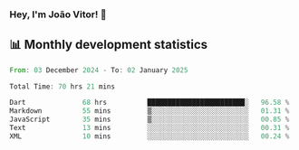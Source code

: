 ### Hey, I'm João Vitor! 👋

<!--
**joaovitorcf97/joaovitorcf97** is a ✨ _special_ ✨ repository because its `README.md` (this file) appears on your GitHub profile.

Here are some ideas to get you started:

- 🔭 I’m currently working on ...
- 🌱 I’m currently learning ...
- 👯 I’m looking to collaborate on ...
- 🤔 I’m looking for help with ...
- 💬 Ask me about ...
- 📫 How to reach me: ...
- 😄 Pronouns: ...
- ⚡ Fun fact: ...
-->
## 📊 Monthly development statistics

<!--START_SECTION:waka-->

```rust
From: 03 December 2024 - To: 02 January 2025

Total Time: 70 hrs 21 mins

Dart              68 hrs          ████████████████████████░   96.58 %
Markdown          55 mins         ▒░░░░░░░░░░░░░░░░░░░░░░░░   01.31 %
JavaScript        35 mins         ▒░░░░░░░░░░░░░░░░░░░░░░░░   00.85 %
Text              13 mins         ░░░░░░░░░░░░░░░░░░░░░░░░░   00.31 %
XML               10 mins         ░░░░░░░░░░░░░░░░░░░░░░░░░   00.24 %
```

<!--END_SECTION:waka-->

